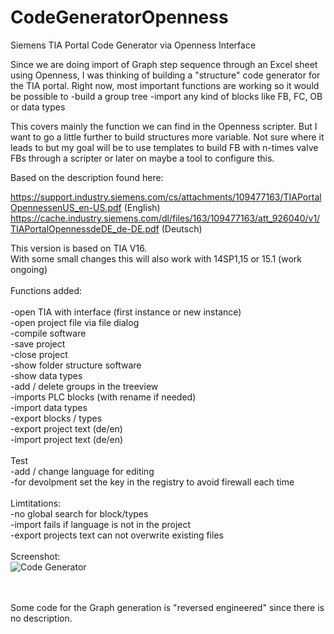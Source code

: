 # CodeGeneratorOpenness
Siemens TIA Portal Code Generator via Openness Interface

Since we are doing import of Graph step sequence through an Excel sheet using Openness, I was thinking of building a "structure" code generator for the TIA portal. Right now, most important functions are working so it would be possible to 
-build a group tree
-import any kind of blocks like FB, FC, OB or data types

This covers mainly the function we can find in the Openness scripter. But I want to go a little further to build structures more variable. Not sure where it leads to but my goal will be to use templates to build FB with n-times valve FBs through a scripter or later on maybe a tool to configure this.

Based on the description found here:

https://support.industry.siemens.com/cs/attachments/109477163/TIAPortalOpennessenUS_en-US.pdf (English)
https://cache.industry.siemens.com/dl/files/163/109477163/att_926040/v1/TIAPortalOpennessdeDE_de-DE.pdf (Deutsch)


This version is based on TIA V16.
<br>
With some small changes this will also work with 14SP1,15 or 15.1 (work ongoing)
<br>
<br>
Functions added:<br>
<br>
-open TIA with interface (first instance or new instance)<br>
-open project file via file dialog<br>
-compile software<br>
-save project<br>
-close project<br>
-show folder structure software<br>
-show data types<br>
-add / delete groups in the treeview<br>
-imports PLC blocks (with rename if needed)<br>
-import data types<br>
-export blocks / types<br>
-export project text (de/en)<br>
-import project text (de/en)<br>
<br>
Test<br>
-add / change language for editing<br>
-for devolpment set the key in the registry to avoid firewall each time<br>
<br>
Limtitations:<br>
-no global search for block/types<br>
-import fails if language is not in the project<br>
-export projects text can not overwrite existing files
<br>
<br>
Screenshot:
<br>
<img src="https://raw.githubusercontent.com/mking2203/CodeGeneratorOpenness/master/CodeGenerator.png" alt="Code Generator">

<br>
<br>
Some code for the Graph generation is "reversed engineered" since there is no description.

